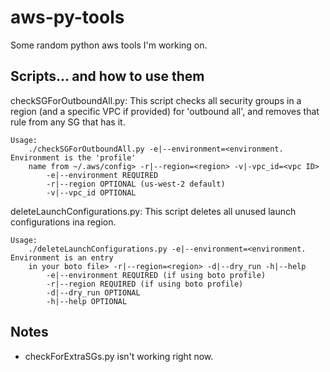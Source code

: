 aws-py-tools
============

Some random python aws tools I'm working on.

Scripts... and how to use them
------------------------------
checkSGForOutboundAll.py: This script checks all security groups in a region (and a specific VPC if provided) for 'outbound all', and removes that rule from any SG that has it.

    Usage:
        ./checkSGForOutboundAll.py -e|--environment=<environment.  Environment is the 'profile' 
        name from ~/.aws/config> -r|--region=<region> -v|-vpc_id=<vpc ID>
            -e|--environment REQUIRED
            -r|--region OPTIONAL (us-west-2 default)
            -v|--vpc_id OPTIONAL

deleteLaunchConfigurations.py: This script deletes all unused launch configurations ina region.

    Usage:
        ./deleteLaunchConfigurations.py -e|--environment=<environment. Environment is an entry 
        in your boto file> -r|--region=<region> -d|--dry_run -h|--help
            -e|--environment REQUIRED (if using boto profile)
            -r|--region REQUIRED (if using boto profile)
            -d|--dry_run OPTIONAL
            -h|--help OPTIONAL

Notes
-----
- checkForExtraSGs.py isn't working right now.
